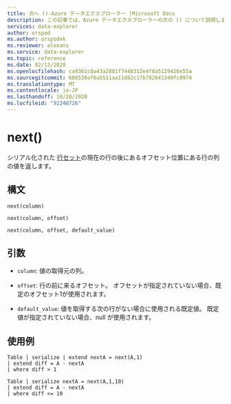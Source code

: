 ```yaml
---
title: 次へ ()-Azure データエクスプローラー |Microsoft Docs
description: この記事では、Azure データエクスプローラーの次の () について説明します。
services: data-explorer
author: orspod
ms.author: orspodek
ms.reviewer: alexans
ms.service: data-explorer
ms.topic: reference
ms.date: 02/13/2020
ms.openlocfilehash: ca9361c0a43a2881f7448312e4f8a5129426e55a
ms.sourcegitcommit: 608539af6ab511aa11d82c17b782641340fc8974
ms.translationtype: MT
ms.contentlocale: ja-JP
ms.lasthandoff: 10/20/2020
ms.locfileid: "92248726"
---
```

# <a name="next"></a>next()

シリアル化された [行セット](./windowsfunctions.md#serialized-row-set)の現在の行の後にあるオフセット位置にある行の列の値を返します。

## <a name="syntax"></a>構文

`next(column)`

`next(column, offset)`

`next(column, offset, default_value)`

## <a name="arguments"></a>引数

* `column`: 値の取得元の列。

* `offset`: 行の前に来るオフセット。 オフセットが指定されていない場合、既定のオフセット1が使用されます。

* `default_value`: 値を取得する次の行がない場合に使用される既定値。 既定値が指定されていない場合、null が使用されます。


## <a name="examples"></a>使用例
```kusto
Table | serialize | extend nextA = next(A,1)
| extend diff = A - nextA
| where diff > 1

Table | serialize nextA = next(A,1,10)
| extend diff = A - nextA
| where diff <= 10
```